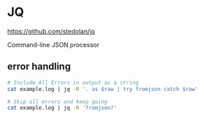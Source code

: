 # JQ

<https://github.com/stedolan/jq>

Command-line JSON processor

## error handling

```sh
# Include All Errors in output as a string
cat example.log | jq -R '. as $raw | try fromjson catch $raw'

# Skip all errors and keep going
cat example.log | jq -R 'fromjson?'
```
